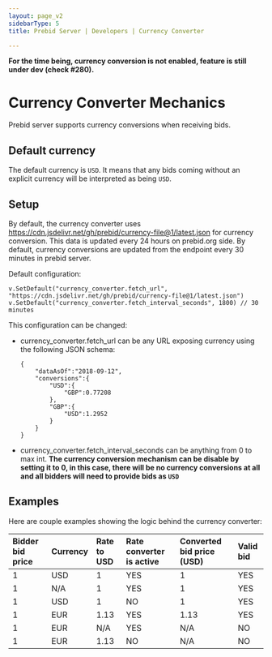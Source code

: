 ```yaml
---
layout: page_v2
sidebarType: 5
title: Prebid Server | Developers | Currency Converter

---
```


**For the time being, currency conversion is not enabled, feature is still under dev (check #280).**

# Currency Converter Mechanics

Prebid server supports currency conversions when receiving bids.

## Default currency

The default currency is `USD`. It means that any bids coming without an explicit currency will be interpreted as being `USD`.

## Setup

By default, the currency converter uses https://cdn.jsdelivr.net/gh/prebid/currency-file@1/latest.json for currency conversion. This data is updated every 24 hours on prebid.org side.
By default, currency conversions are updated from the endpoint every 30 minutes in prebid server.

Default configuration:
```
v.SetDefault("currency_converter.fetch_url", "https://cdn.jsdelivr.net/gh/prebid/currency-file@1/latest.json")
v.SetDefault("currency_converter.fetch_interval_seconds", 1800) // 30 minutes
```

This configuration can be changed:
- currency_converter.fetch_url can be any URL exposing currency using the following JSON schema:
  ```
  {
      "dataAsOf":"2018-09-12",
      "conversions":{
          "USD":{
              "GBP":0.77208
          },
          "GBP":{
              "USD":1.2952
          }
      }
  }
  ```
- currency_converter.fetch_interval_seconds can be anything from 0 to max int.
  **The currency conversion mechanism can be disable by setting it to 0, in this case, there will be no currency conversions at all and all bidders will need to provide bids as `USD`**

 ## Examples

 Here are couple examples showing the logic behind the currency converter:

| Bidder bid price | Currency      | Rate to USD   | Rate converter is active | Converted bid price (USD) | Valid bid |
| :--------------- | :------------ |:--------------| :------------------------| :-------------------------|:----------|
| 1                | USD           |             1 | YES                      |                         1 | YES       |
| 1                | N/A           |             1 | YES                      |                         1 | YES       |
| 1                | USD           |             1 | NO                       |                         1 | YES       |
| 1                | EUR           |          1.13 | YES                      |                      1.13 | YES       |
| 1                | EUR           |           N/A | YES                      |                       N/A | NO        |
| 1                | EUR           |          1.13 | NO                       |                       N/A | NO        |